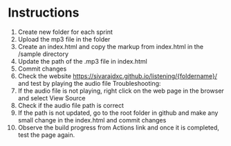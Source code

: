 # Instructions

1. Create new folder for each sprint
2. Upload the mp3 file in the folder
3. Create an index.html and copy the markup from index.html in the /sample directory
4. Update the path of the .mp3 file in index.html
5. Commit changes
6. Check the website https://sivarajdxc.github.io/listening/{foldername}/ and test by playing the audio file
Troubleshooting:
1. If the audio file is not playing, right click on the web page in the browser and select View Source
2. Check if the audio file path is correct
3. If the path is not updated, go to the root folder in github and make any small change in the index.html and commit changes
4. Observe the build progress from Actions link and once it is completed, test the page again.
 
